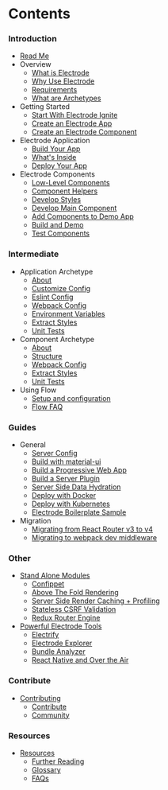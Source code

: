 # Contents

### Introduction

- [Read Me](README.md)
- Overview
  - [What is Electrode](overview/what-is-electrode.md)
  - [Why Use Electrode](overview/why-use-electrode.md)
  - [Requirements](overview/requirements.md)
  - [What are Archetypes](/overview/what-are-archetypes.md)
- Getting Started
  - [Start With Electrode Ignite](/chapter1/quick-start/start-with-ignite.md)
  - [Create an Electrode App](/chapter1/quick-start/start-with-app.md)
  - [Create an Electrode Component](/chapter1/quick-start/start-with-component.md)
- Electrode Application
  - [Build Your App](/chapter1/further-develop-app/build-app.md)
  - [What's Inside](/chapter1/further-develop-app/whats-inside.md)
  - [Deploy Your App](/chapter1/further-develop-app/deploy-your-app.md)
- Electrode Components
  - [Low-Level Components](/chapter1/further-develop-component/low-level-components.md)
  - [Component Helpers](/chapter1/further-develop-component/component-helpers.md)
  - [Develop Styles](/chapter1/further-develop-component/develop-styles.md)
  - [Develop Main Component](chapter1/further-develop-component/develop-main-component.md)
  - [Add Components to Demo App](/chapter1/further-develop-component/add-to-demo-app.md)
  - [Build and Demo](/chapter1/further-develop-component/build-and-demo.md)
  - [Test Components](/chapter1/further-develop-component/test-components.md)

### Intermediate

- Application Archetype
  - [About](/chapter1/intermediate/app-archetype/README.md)
  - [Customize Config](/chapter1/intermediate/app-archetype/customize-config.md)
  - [Eslint Config](/chapter1/intermediate/app-archetype/eslint.md)
  - [Webpack Config](/chapter1/intermediate/app-archetype/webpack-config.md)
  - [Environment Variables](/chapter1/intermediate/app-archetype/env-vars.md)
  - [Extract Styles](/chapter1/intermediate/app-archetype/extract-styles.md)
  - [Unit Tests](/chapter1/intermediate/app-archetype/unit-tests.md)
- Component Archetype
  - [About](/chapter1/intermediate/component-archetype/README.md)
  - [Structure](/chapter1/intermediate/component-archetype/component-archetype-structure.md)
  - [Webpack Config](/chapter1/intermediate/component-archetype/webpack-config.md)
  - [Extract Styles](/chapter1/intermediate/component-archetype/extract-styles.md)
  - [Unit Tests](/chapter1/intermediate/component-archetype/unit-tests.md)
- Using Flow
  - [Setup and configuration](/chapter1/intermediate/flow.md)
  - [Flow FAQ](/chapter1/intermediate/flow-faq.md)

### Guides

- General
  - [Server Config](chapter1/intermediate/server-config.md)
  - [Build with material-ui](chapter1/intermediate/build-with-material-ui.md)
  - [Build a Progressive Web App](chapter1/intermediate/build-a-progressive-web-app.md)
  - [Build a Server Plugin](chapter1/intermediate/build-a-server-plugin.md)
  - [Server Side Data Hydration](chapter1/intermediate/server-side-data-hydration.md)
  - [Deploy with Docker](chapter1/intermediate/more-deployments/docker.md)
  - [Deploy with Kubernetes](chapter1/intermediate/more-deployments/kubernetes.md)
  - [Electrode Boilerplate Sample](chapter1/advanced/you-can-view-an-example-bundleanalyzetsv-output-using-the-electrode-boilerplate-code.md)
- Migration
  - [Migrating from React Router v3 to v4](guides/rr3-to-rr4.md)
  - [Migrating to webpack dev middleware](guides/webpack-dev-middleware.md)

### Other

- [Stand Alone Modules](chapter1/advanced/stand-alone-modules.md)
  - [Confippet](chapter1/advanced/stand-alone-modules/confippet.md)
  - [Above The Fold Rendering](chapter1/advanced/stand-alone-modules/above-the-fold-rendering.md)
  - [Server Side Render Caching + Profiling](chapter1/advanced/stand-alone-modules/server-side-render-caching-+-profiling.md)
  - [Stateless CSRF Validation](chapter1/advanced/stand-alone-modules/stateless-csrf-validation.md)
  - [Redux Router Engine](chapter1/advanced/stand-alone-modules/redux-router-engine.md)
- [Powerful Electrode Tools](chapter1/advanced/powerful-electrode-tools.md)
  - [Electrify](chapter1/advanced/powerful-electrode-tools/electrify.md)
  - [Electrode Explorer](chapter1/advanced/powerful-electrode-tools/electrode-explorer.md)
  - [Bundle Analyzer](chapter1/advanced/powerful-electrode-tools/bundle-analyzer.md)
  - [React Native and Over the Air](chapter1/over-the-air/react-native-and-over-the-air.md)

### Contribute

- [Contributing](contributing.md)
  - [Contribute](contribute.md)
  - [Community](community.md)

### Resources

- [Resources](resources.md)
  - [Further Reading](resources/further-reading.md)
  - [Glossary](resources/glossary.md)
  - [FAQs](resources/faqs.md)
